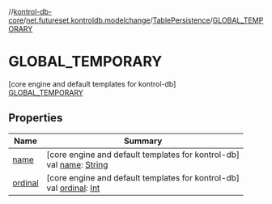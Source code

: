 //[kontrol-db-core](../../../../index.md)/[net.futureset.kontroldb.modelchange](../../index.md)/[TablePersistence](../index.md)/[GLOBAL_TEMPORARY](index.md)

# GLOBAL_TEMPORARY

[core engine and default templates for kontrol-db]\
[GLOBAL_TEMPORARY](index.md)

## Properties

| Name | Summary |
|---|---|
| [name](../-n-o-r-m-a-l/index.md#-372974862%2FProperties%2F1815734191) | [core engine and default templates for kontrol-db]<br>val [name](../-n-o-r-m-a-l/index.md#-372974862%2FProperties%2F1815734191): [String](https://kotlinlang.org/api/latest/jvm/stdlib/kotlin/-string/index.html) |
| [ordinal](../-n-o-r-m-a-l/index.md#-739389684%2FProperties%2F1815734191) | [core engine and default templates for kontrol-db]<br>val [ordinal](../-n-o-r-m-a-l/index.md#-739389684%2FProperties%2F1815734191): [Int](https://kotlinlang.org/api/latest/jvm/stdlib/kotlin/-int/index.html) |
